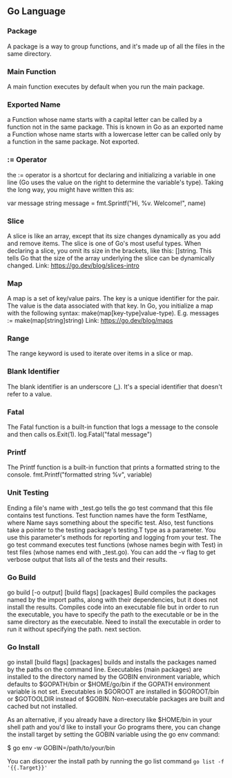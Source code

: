 ## Go Language

### Package

A package is a way to group functions, and it's made up of all the files in the same directory.

### Main Function

A main function executes by default when you run the main package.

### Exported Name

a Function whose name starts with a capital letter can be called by a function not in the same package. This is known in Go as an exported name
a Function whose name starts with a lowercase letter can be called only by a function in the same package. Not exported.

### := Operator

the := operator is a shortcut for declaring and initializing a variable in one line (Go uses the value on the right to determine the variable's type). 
Taking the long way, you might have written this as:

var message string
message = fmt.Sprintf("Hi, %v. Welcome!", name)

### Slice

A slice is like an array, except that its size changes dynamically as you add and remove items. The slice is one of Go's most useful types. 
When declaring a slice, you omit its size in the brackets, like this: []string. This tells Go that the size of the array underlying the slice can be dynamically changed. 
Link: https://go.dev/blog/slices-intro

### Map

A map is a set of key/value pairs. The key is a unique identifier for the pair. The value is the data associated with that key.
In Go, you initialize a map with the following syntax: make(map[key-type]value-type). E.g. messages := make(map[string]string)
Link: https://go.dev/blog/maps

### Range

The range keyword is used to iterate over items in a slice or map.

### Blank Identifier

The blank identifier is an underscore (_). It's a special identifier that doesn't refer to a value.

### Fatal

The Fatal function is a built-in function that logs a message to the console and then calls os.Exit(1). log.Fatal("fatal message")

### Printf

The Printf function is a built-in function that prints a formatted string to the console. fmt.Printf("formatted string %v", variable)

### Unit Testing

Ending a file's name with _test.go tells the go test command that this file contains test functions. 
Test function names have the form TestName, where Name says something about the specific test. 
Also, test functions take a pointer to the testing package's testing.T type as a parameter. 
You use this parameter's methods for reporting and logging from your test. 
The go test command executes test functions (whose names begin with Test) in test files (whose names end with _test.go). 
You can add the -v flag to get verbose output that lists all of the tests and their results. 

### Go Build
go build [-o output] [build flags] [packages]
Build compiles the packages named by the import paths, along with their dependencies, but it does not install the results. 
Compiles code into an executable file but in order to run the executable, you have to specify the path to the executable or be in the same directory as the executable. 
Need to install the executable in order to run it without specifying the path. next section. 

### Go Install
go install [build flags] [packages]
builds and installs the packages named by the paths on the command line. Executables (main packages) are installed to the directory 
named by the GOBIN environment variable, which defaults to $GOPATH/bin or $HOME/go/bin if the GOPATH environment variable is not set. 
Executables in $GOROOT are installed in $GOROOT/bin or $GOTOOLDIR instead of $GOBIN. Non-executable packages are built and cached but not installed.

As an alternative, if you already have a directory like $HOME/bin in your shell path and you'd like to install your Go programs there, 
you can change the install target by setting the GOBIN variable using the go env command:

$ go env -w GOBIN=/path/to/your/bin

You can discover the install path by running the go list command `go list -f '{{.Target}}'`
